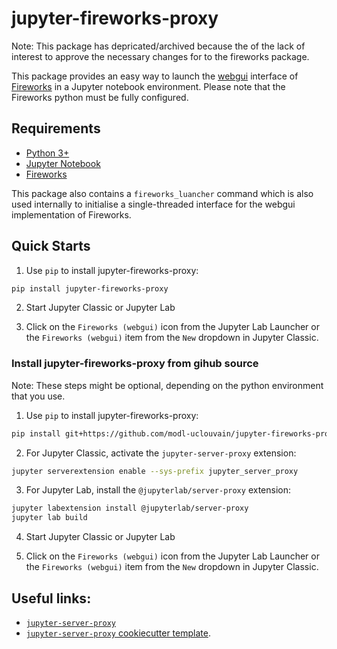 # jupyter-fireworks-proxy

Note: This package has depricated/archived because the of the lack of interest to approve the necessary changes for to the fireworks package.

This package provides an easy way to launch the [webgui](https://materialsproject.github.io/fireworks/basesite_tutorial.html) interface of [Fireworks](https://materialsproject.github.io/fireworks/) in a Jupyter notebook environment. Please note that the Fireworks python must be fully configured.


## Requirements

- [Python 3+](https://www.python.org/downloads/)
- [Jupyter Notebook](https://pypi.org/project/notebook/)
- [Fireworks](https://github.com/materialsproject/fireworks)


This package also contains a `fireworks_luancher` command which is also used internally to initialise a single-threaded interface for the webgui implementation of Fireworks. 

## Quick Starts

1. Use `pip` to install jupyter-fireworks-proxy:
```bash
pip install jupyter-fireworks-proxy
```

2. Start Jupyter Classic or Jupyter Lab

3. Click on the `Fireworks (webgui)` icon from the Jupyter Lab Launcher or the `Fireworks (webgui)` item from the `New` dropdown in Jupyter Classic.


### Install jupyter-fireworks-proxy from gihub source

Note: These steps might be optional, depending on the python environment that you use.

1. Use `pip` to install jupyter-fireworks-proxy:
```bash
pip install git+https://github.com/modl-uclouvain/jupyter-fireworks-proxy.git
```

2. For Jupyter Classic, activate the `jupyter-server-proxy` extension:

```bash
jupyter serverextension enable --sys-prefix jupyter_server_proxy
```

3. For Jupyter Lab, install the `@jupyterlab/server-proxy` extension:

```bash
jupyter labextension install @jupyterlab/server-proxy
jupyter lab build
```

4. Start Jupyter Classic or Jupyter Lab

5. Click on the `Fireworks (webgui)` icon from the Jupyter Lab Launcher or the `Fireworks (webgui)` item from the `New` dropdown in Jupyter Classic.

## Useful links:

- [`jupyter-server-proxy`](https://github.com/jupyterhub/jupyter-server-proxy)
- [`jupyter-server-proxy` cookiecutter template](https://github.com/illumidesk/cookiecutter-jupyter-server-proxy).

